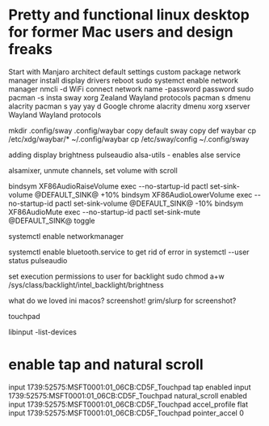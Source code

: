 # Pretty and functional linux desktop for former Mac users and design freaks

Start with
Manjaro architect
default settings
custom package network manager
install display drivers 
reboot
sudo systemct enable network manager
nmcli -d WiFi connect network name -password password
sudo pacman -s insta sway xorg Zealand Wayland protocols
pacman s dmenu alacrity 
pacman s yay
yay d Google chrome
alacrity
dmenu
xorg xserver Wayland
Wayland protocols

mkdir .config/sway .config/waybar
copy default sway
copy def waybar cp /etc/xdg/waybar/* ~/.config/waybar
cp /etc/sway/config ~/.config/sway

adding display brightness
pulseaudio
alsa-utils - enables alse service

alsamixer, unmute channels, set volume with scroll

bindsym XF86AudioRaiseVolume exec --no-startup-id pactl set-sink-volume @DEFAULT_SINK@ +10%
bindsym XF86AudioLowerVolume exec --no-startup-id pactl set-sink-volume @DEFAULT_SINK@ -10%
bindsym XF86AudioMute exec --no-startup-id pactl set-sink-mute @DEFAULT_SINK@ toggle

systemctl enable networkmanager

systemctl enable bluetooth.service to get rid of error in systemctl --user status pulseaudio

set execution permissions to user for backlight
sudo chmod a+w /sys/class/backlight/intel_backlight/brightness  

what do we loved ini macos? screenshot!
grim/slurp for screenshot?

touchpad

libinput -list-devices

# enable tap and natural scroll
input 1739:52575:MSFT0001:01_06CB:CD5F_Touchpad tap enabled
input 1739:52575:MSFT0001:01_06CB:CD5F_Touchpad natural_scroll enabled
input 1739:52575:MSFT0001:01_06CB:CD5F_Touchpad accel_profile flat
input 1739:52575:MSFT0001:01_06CB:CD5F_Touchpad pointer_accel 0
